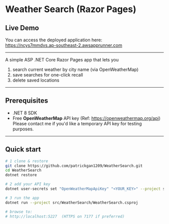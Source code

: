# Weather Search (Razor Pages)


## Live Demo

You can access the deployed application here:  
https://ncys7mmdvs.ap-southeast-2.awsapprunner.com

---

A simple ASP .NET Core Razor Pages app that lets you  

1. search current weather by city name (via OpenWeatherMap)  
2. save searches for one-click recall  
3. delete saved locations  

---

## Prerequisites

* .NET 8 SDK  
* Free **OpenWeatherMap** API key  (Ref: https://openweathermap.org/api)
  Please contact me if you'd like a temporary API key for testing purposes.
  
---

## Quick start

```bash
# 1 clone & restore
git clone https://github.com/patrickgan1209/WeatherSearch.git
cd WeatherSearch
dotnet restore

# 2 add your API key
dotnet user-secrets set "OpenWeatherMapApiKey" "<YOUR_KEY>" --project src/WeatherSearch/WeatherSearch.csproj

# 3 run the app
dotnet run --project src/WeatherSearch/WeatherSearch.csproj

# browse to:
# http://localhost:5227  (HTTPS on 7177 if preferred)
